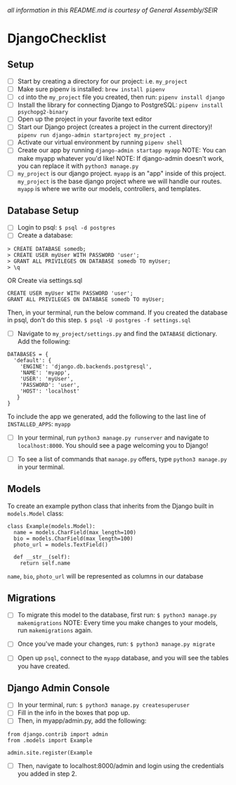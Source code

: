 *all information in this README.md is courtesy of General Assembly/SEIR*

# DjangoChecklist

## Setup 

- [ ] Start by creating a directory for our project: i.e. ```my_project```
- [ ] Make sure pipenv is installed:
```brew install pipenv```
- [ ] ```cd``` into the ```my_project``` file you created, then run: 
```pipenv install django```
- [ ] Install the library for connecting Django to PostgreSQL:
```pipenv install psychopg2-binary```
- [ ] Open up the project in your favorite text editor
- [ ] Start our Django project (creates a project in the current directory)!
```pipenv run django-admin startproject my_project .```
- [ ] Activate our virtual environment by running ```pipenv shell```
- [ ] Create our app by running ```django-admin startapp myapp``` 
NOTE: You can make myapp whatever you'd like!
NOTE: If django-admin doesn't work, you can replace it with ```python3 manage.py```
- [ ] ```my_project``` is our django project.  ```myapp``` is an "app" inside of this project.  ```my_project``` is the base django project where we will handle our routes.  ```myapp``` is where we write our models, controllers, and templates.

## Database Setup

- [ ] Login to psql: ```$ psql -d postgres```
- [ ] Create a database:
```
> CREATE DATABASE somedb;
> CREATE USER myUser WITH PASSWORD 'user';
> GRANT ALL PRIVILEGES ON DATABASE somedb TO myUser;
> \q
```
OR Create via settings.sql
``` CREATE DATABASE somedb;
CREATE USER myUser WITH PASSWORD 'user';
GRANT ALL PRIVILEGES ON DATABASE somedb TO myUser;
```
Then, in your terminal, run the below command. If you created the database in psql, don't do this step.
``` $ psql -U postgres -f settings.sql ```

- [ ] Navigate to ```my_project/settings.py``` and find the ```DATABASE``` dictionary.  Add the following: 
```
DATABASES = {
  'default': {
    'ENGINE': 'django.db.backends.postgresql',
    'NAME': 'myapp',
    'USER': 'myUser',
    'PASSWORD': 'user',
    'HOST': 'localhost'
   }
}
```
To include the app we generated, add the following to the last line of ```INSTALLED_APPS```:
```myapp```

- [ ] In your terminal, run ```python3 manage.py runserver``` and navigate to ```localhost:8000```. You should see a page welcoming you to Django!

- [ ] To see a list of commands that ```manage.py``` offers, type ```python3 manage.py``` in your terminal.

## Models

To create an example python class that inherits from the Django built in ```models.Model``` class:
```
class Example(models.Model):
  name = models.CharField(max_length=100)
  bio = models.CharField(max_length=100)
  photo_url = models.TextField()
  
  def __str__(self):
    return self.name
```

```name```, ```bio```, ```photo_url``` will be represented as columns in our database

## Migrations

- [ ] To migrate this model to the database, first run: 
```$ python3 manage.py makemigrations```
NOTE: Every time you make changes to your models, run ```makemigrations``` again.

- [ ] Once you've made your changes, run: 
```$ python3 manage.py migrate```

- [ ] Open up ```psql```, connect to the ```myapp``` database, and you will see the tables you have created. 


## Django Admin Console
- [ ] In your terminal, run:
```$ python3 manage.py createsuperuser```
- [ ] Fill in the info in the boxes that pop up. 
- [ ] Then, in myapp/admin.py, add the following:

```
from django.contrib import admin
from .models import Example

admin.site.register(Example
```

- [ ] Then, navigate to localhost:8000/admin and login using the credentials you added in step 2.




